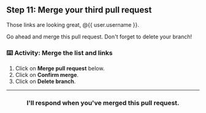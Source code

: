 ## Step 11: Merge your third pull request

Those links are looking great, @{{ user.username }}.

Go ahead and merge this pull request. Don't forget to delete your branch!

### :keyboard: Activity: Merge the list and links

1. Click on **Merge pull request** below.
1. Click on **Confirm merge**.
1. Click on **Delete branch**.

<hr>
<h3 align="center">I'll respond when you've merged this pull request.</h3>
